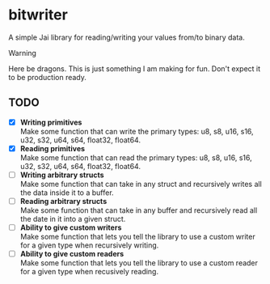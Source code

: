 # bitwriter

A simple Jai library for reading/writing your values from/to binary data.

> [!WARNING]  
> Here be dragons.  This is just something I am making for fun.  Don't expect it to be production ready.

## TODO
- [x] **Writing primitives**  
    Make some function that can write the primary types:
    u8, s8, u16, s16, u32, s32, u64, s64, float32, float64.
- [x] **Reading primitives**  
    Make some function that can read the primary types:
    u8, s8, u16, s16, u32, s32, u64, s64, float32, float64.
- [ ] **Writing arbitrary structs**  
    Make some function that can take in any struct and
    recursively writes all the data inside it to a buffer.
- [ ] **Reading arbitrary structs**  
    Make some function that can take in any buffer and recursively
    read all the date in it into a given struct.
- [ ] **Ability to give custom writers**  
    Make some function that lets you tell the library to use a custom writer
    for a given type when recursively writing.
- [ ] **Ability to give custom readers**  
    Make some function that lets you tell the library to use a custom reader
    for a given type when recusively reading.
